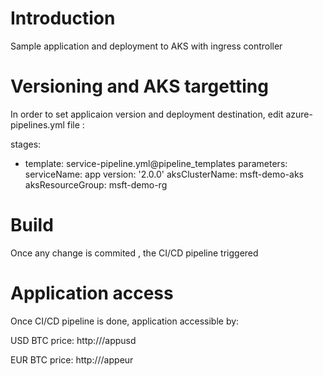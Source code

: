 # Introduction 
Sample application and deployment to AKS with ingress controller

# Versioning and AKS targetting
In order to set applicaion version and deployment destination, edit azure-pipelines.yml file :

stages:
- template: service-pipeline.yml@pipeline_templates
  parameters:
    serviceName: app
    version: '2.0.0'
    aksClusterName: msft-demo-aks
    aksResourceGroup: msft-demo-rg


# Build
Once any change is commited , the CI/CD pipeline triggered

# Application access

Once CI/CD pipeline is done, application accessible by:

USD BTC price:
http://<ingress external IP>/appusd

EUR BTC price:
http://<ingress external IP>/appeur